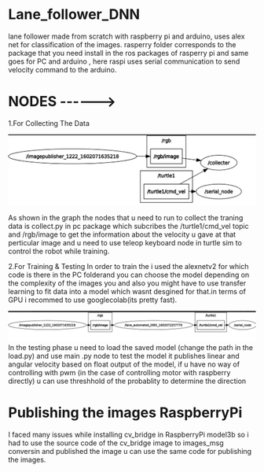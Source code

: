 # Lane_follower_DNN
lane follower made from scratch with raspberry pi and arduino, uses alex net for classification of the images.
rasperry folder corresponds to the package that you need install in the ros packages of rasperry pi and same goes for PC and arduino , here raspi uses serial communication 
to send velocity command to the arduino.
# NODES ------>
 1.For Collecting The Data
 
 ![alt text](https://github.com/guru-narayana/Lane_follower_DNN/blob/master/pictures/collecting.png)
   
   As shown in the graph the nodes that u need to run to collect the traning data is collect.py in pc package which subcribes the /turtle1/cmd_vel topic and /rgb/image to get the 
   information about the velocity u gave at that perticular image and u need to use teleop keyboard node in turtle sim to control the robot while training.
 
 
 
 2.For Training & Testing
    In order to train the i used the alexnetv2 for which code is there in the PC folderand you can choose the model depending on the complexity of the images you
    and also you might have to use transfer learning to fit data into a model which wasnt desgined for that.in terms of GPU i recommed to use googlecolab(its pretty fast). 
    
 ![alt text](https://github.com/guru-narayana/Lane_follower_DNN/blob/master/pictures/test_run.png)
    In the testing phase u need to load the saved model (change the path in the load.py) and use main .py node to test the model it publishes linear and angular velocity based on 
    float output of the  model, if u have no way of controlling with pwm (in the case of controlling motor with raspberry directly) u can use threshhold of the probablity to
    determine the direction
# Publishing the images RaspberryPi
   I faced many issues while installing cv_bridge in RaspberryPi model3b so i had to use the source code of the cv_bridge image to images_msg conversin and published 
   the image u can use the same code for publishing the images.
